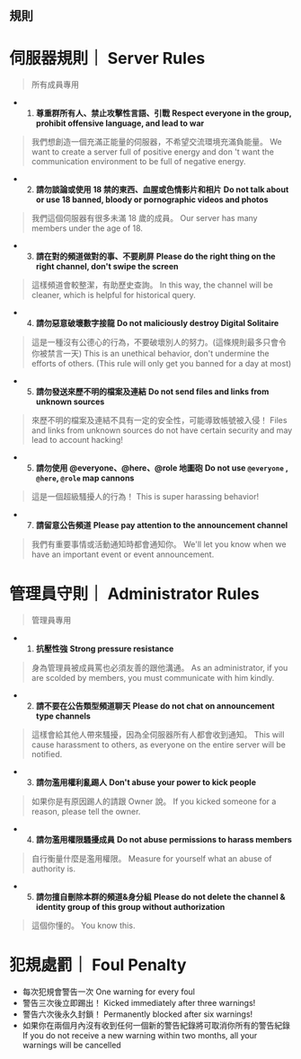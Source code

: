 ## 規則

# 伺服器規則｜ Server Rules

> 所有成員專用

- 1. **尊重群所有人、禁止攻擊性言語、引戰**
     **Respect everyone in the group, prohibit offensive language, and lead to war**

> 我們想創造一個充滿正能量的伺服器，不希望交流環境充滿負能量。
> We want to create a server full of positive energy and don 't want the communication environment to be full of negative energy.

- 2. **請勿談論或使用 18 禁的東西、血腥或色情影片和相片**
     **Do not talk about or use 18 banned, bloody or pornographic videos and photos**

> 我們這個伺服器有很多未滿 18 歲的成員。
> Our server has many members under the age of 18.

- 3. **請在對的頻道做對的事、不要刷屏**
     **Please do the right thing on the right channel, don't swipe the screen**

> 這樣頻道會較整潔，有助歷史查詢。
> In this way, the channel will be cleaner, which is helpful for historical query.

- 4. **請勿惡意破壞數字接龍**
     **Do not maliciously destroy Digital Solitaire**

> 這是一種沒有公德心的行為，不要破壞別人的努力。(這條規則最多只會令你被禁言一天)
> This is an unethical behavior, don't undermine the efforts of others. (This rule will only get you banned for a day at most)

- 5.  **請勿發送來歷不明的檔案及連結**
      **Do not send files and links from unknown sources**

> 來歷不明的檔案及連結不具有一定的安全性，可能導致帳號被入侵！
> Files and links from unknown sources do not have certain security and may lead to account hacking!

- 5. **請勿使用 @everyone、@here、@role 地圖砲**
     **Do not use `@everyone` , `@here`, `@role` map cannons**

> 這是一個超級騷擾人的行為！
> This is super harassing behavior!

- 7. **請留意公告頻道**
     **Please pay attention to the announcement channel**

> 我們有重要事情或活動通知時都會通知你。
> We'll let you know when we have an important event or event announcement.

# 管理員守則｜ Administrator Rules

> 管理員專用

- 1. **抗壓性強**
     **Strong pressure resistance**

> 身為管理員被成員罵也必須友善的跟他溝通。
> As an administrator, if you are scolded by members, you must communicate with him kindly.

- 2.  **請不要在公告類型頻道聊天**
      **Please do not chat on announcement type channels**

> 這樣會給其他人帶來騷擾，因為全伺服器所有人都會收到通知。
> This will cause harassment to others, as everyone on the entire server will be notified.

- 3. **請勿濫用權利亂踢人**
     **Don't abuse your power to kick people**

> 如果你是有原因踢人的請跟 Owner 說。
> If you kicked someone for a reason, please tell the owner.

- 4. **請勿濫用權限騷擾成員**
     **Do not abuse permissions to harass members**

> 自行衡量什麼是濫用權限。
> Measure for yourself what an abuse of authority is.

- 5. **請勿擅自刪除本群的頻道&身分組**
     **Please do not delete the channel & identity group of this group without authorization**

> 這個你懂的。
> You know this.

# 犯規處罰｜ Foul Penalty

- 每次犯規會警告一次 One warning for every foul
- 警告三次後立即踢出！ Kicked immediately after three warnings!
- 警告六次後永久封鎖！ Permanently blocked after six warnings!
- 如果你在兩個月內沒有收到任何一個新的警告紀錄將可取消你所有的警告紀錄 If you do not receive a new warning within two months, all your warnings will be cancelled
